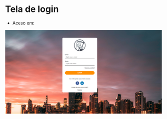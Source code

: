 Tela de login
===============================================

- Aceso em: 

 ![](https://github.com/jacksonn455/login/blob/master/tela.png)
